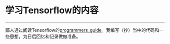 # 学习Tensorflow的内容

***
鄙人通过阅读Tensorflow的[programmers_guide](https://www.tensorflow.org/programmers_guide/)。我编写（抄）当中的代码和一些思想，为日后回忆和记录做做准备。
